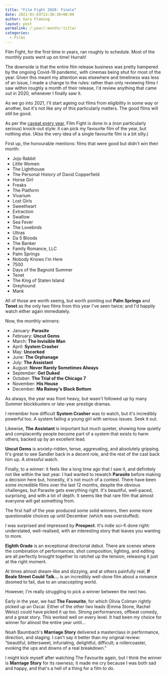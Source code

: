 ```yaml
---
title: "Film Fight 2020: Finale"
date: 2021-01-03T13:30:30+00:00
author: Gary Fleming
layout: post
permalink: /:year/:month/:title/
categories:
  - Films
---
```


Film Fight, for the first time in years, ran roughly to schedule. Most of the monthly posts went up on time! Hurrah!

The downside is that the entire film release business was pretty hampered by the ongoing Covid-19 pandemic, with cinemas being shut for most of the year. Given this meant my attention was elsewhere and timeliness was less of an issue, I made a change to the rules: rather than only reviewing films I saw within roughly a month of their release, I'd review anything that came out in 2020, whenever I finally saw it.

As we go into 2021, I'll start ageing out films from eligibility in some way or another, but it's not like any of this particularly matters. The good films will still be good.

As per the [caveat every year](https://solitude.vkps.co.uk/2020/01/film-fight-2019-finale/), Film Fight is done in a (non particularly serious) knock-out style: it can pick my favourite film of the year, but nothing else. (Also the very idea of a single favourite film is a bit silly.)

First up, the honourable mentions: films that were good but didn't win their month:

* Jojo Rabbit
* Little Women
* The Lighthouse
* The Personal History of David Copperfield
* Horse Girl
* Freaks
* The Platform
* Vivarium
* Lost Girls
* Sweetheart
* Extraction
* Swallow
* Sea Fever
* The Lovebirds
* Ultras
* Da 5 Bloods
* The Banker
* Family Romance, LLC
* Palm Springs
* Nobody Knows I'm Here
* 7500
* Days of the Bagnold Summer
* Tenet
* The King of Staten Island
* Greyhound
* Mank

All of those are worth seeing, but worth pointing out **Palm Springs** and **Tenet** as the only two films from this year I've seen twice; and I'd happily watch either again immediately.

Now, the monthly winners:

* January: **Parasite**
* February: **Uncut Gems**
* March: **The Invisible Man**
* April: **System Crasher**
* May: **Uncorked**
* June: **The Orphanage**
* July: **The Assistant**
* August: **Never Rarely Sometimes Always**
* September: **Get Duked**
* October: **The Trial of the Chicago 7**
* November: **His House**
* December: **Ma Rainey's Black Bottom**


As always, the year was front heavy, but wasn't followed up by many Summer blockbusters or late-year prestige dramas.

I remember how difficult **System Crasher** was to watch, but it's incredibly powerful too. A system failing a young girl with serious issues. Seek it out.

Likewise, **The Assistant** is important but much quieter, showing how quietly and complacently people become part of a system that exists to harm others, backed up by an excellent lead.

**Uncut Gems** is anxiety-ridden, tense, aggrevating, and absolutely gripping. It's great to see Sandler back in a decent role, and the rest of the cast back him up. A stressful watch.

Finally, to a winner: it feels like a long time ago that I saw it, and definitely not like within the last year. I had wanted to rewatch **Parasite** before making a decision here but, honestly, it's not much of a contest. There have been some incredible films over the last 12 months, despite the obvious challenges, but Parasite gets everything right. It's beautiful, well-paced, surprising, and with a lot of depth. It seems like that rare film that almost everyone will get something from.



The first half of the year produced some solid winners, then some more questionable choices up until December (which was overstuffed).

I was surprised and impressed by **Prospect**. It's indie sci-fi done right: understated, well-realised, with an interesting story that leaves you wanting to more.

**Eighth Grade** is an exceptional directorial debut. There are scenes where the combination of performances, shot composition, lighting, and editing are all perfectly brought together to ratchet up the tension, releasing it just at the right moment.

At times almost dream-like and dizzying, and at others painfully real, **If Beale Street Could Talk...** is an incredibly well-done film about a romance doomed to fail, due to an unaccepting world.

However, I'm really struggling to pick a winner between the next two.

Early in the year, we had **The Favourite**, for which Olivia Colman rightly picked up an Oscar. Either of the other two leads (Emma Stone, Rachel Weisz) could have picked it up too. Strong performances, offbeat comedy, and a great story. This worked well on every level. It had been my choice for winner for almost the entire year until...

Noah Baumbach's **Marriage Story** delivered a masterclass in performance, direction, and staging. I can't say it better than my original review: "beautiful, bittersweet, infuriating, delightful, difficult; a rollercoaster, evoking the ups and downs of a real breakdown."

I might kick myself after watching The Favourite again, but I think the winner is **Marriage Story** for its rawness; it made me cry because I was both sad and happy, and that's a hell of a thing for a film to do.
